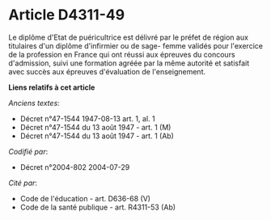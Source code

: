 # Article D4311-49

Le diplôme d'Etat de puéricultrice est délivré par le préfet de région aux titulaires d'un diplôme d'infirmier ou de sage-
femme validés pour l'exercice de la profession en France qui ont réussi aux épreuves du concours d'admission, suivi une
formation agréée par la même autorité et satisfait avec succès aux épreuves d'évaluation de l'enseignement.

**Liens relatifs à cet article**

_Anciens textes_:

  - Décret n°47-1544 1947-08-13 art. 1, al. 1
  - Décret n°47-1544 du 13 août 1947 - art. 1 (M)
  - Décret n°47-1544 du 13 août 1947 - art. 1 (Ab)

_Codifié par_:

  - Décret n°2004-802 2004-07-29

_Cité par_:

  - Code de l'éducation - art. D636-68 (V)
  - Code de la santé publique - art. R4311-53 (Ab)
